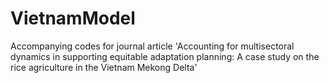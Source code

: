 # VietnamModel
Accompanying codes for journal article 'Accounting for multisectoral dynamics in supporting equitable adaptation planning: A case study on the rice agriculture in the Vietnam Mekong Delta'
